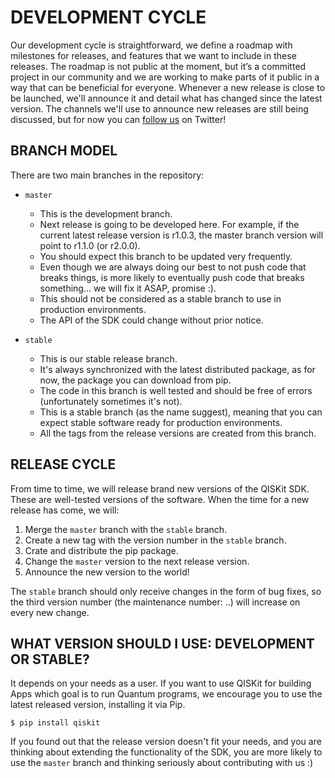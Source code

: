 # DEVELOPMENT CYCLE
Our development cycle is straightforward, we define a roadmap with milestones for releases, and features that we want
to include in these releases. The roadmap is not public at the moment, but it’s a committed project in our community and we are working to make parts of it public in a way that can be beneficial for everyone. Whenever a new release is close to be launched, we'll announce it and detail what has changed since the latest version.
The channels we'll use to announce new releases are still being discussed, but for now you can [follow us](https://twitter.com/qiskit) on Twitter!

## BRANCH MODEL
There are two main branches in the repository:

* `master`
    * This is the development branch.
    * Next release is going to be developed here. For example, if the current latest release version is r1.0.3, the
    master branch version will point to r1.1.0 (or r2.0.0).
    * You should expect this branch to be updated very frequently.
    * Even though we are always doing our best to not push code that breaks things, is more likely to eventually push
    code that breaks something... we will fix it ASAP, promise :).
    * This should not be considered as a stable branch to use in production environments.
    * The API of the SDK could change without prior notice.

* `stable`
    * This is our stable release branch.
    * It's always synchronized with the latest distributed package, as for now, the package you can download from pip.
    * The code in this branch is well tested and should be free of errors (unfortunately sometimes it's not).
    * This is a stable branch (as the name suggest), meaning that you can expect stable software ready for production
    environments.
    * All the tags from the release versions are created from this branch.

## RELEASE CYCLE
From time to time, we will release brand new versions of the QISKit SDK. These are well-tested versions of the software.
When the time for a new release has come, we will:
1. Merge the `master` branch with the `stable` branch.
2. Create a new tag with the version number in the `stable` branch.
3. Crate and distribute the pip package.
4. Change the `master` version to the next release version.
5. Announce the new version to the world!

The `stable` branch should only receive changes in the form of bug fixes, so the third version number (the maintenance
number: <major>.<minor>.<maintenance>) will increase on every new change.

## WHAT VERSION SHOULD I USE: DEVELOPMENT OR STABLE?
It depends on your needs as a user.
If you want to use QISKit for building Apps which goal is to run Quantum programs, we encourage you to use the latest
released version, installing it via Pip.

`$ pip install qiskit`

If you found out that the release version doesn't fit your needs, and you are thinking about extending the functionality
of the SDK, you are more likely to use the `master` branch and thinking seriously about contributing with us :)
